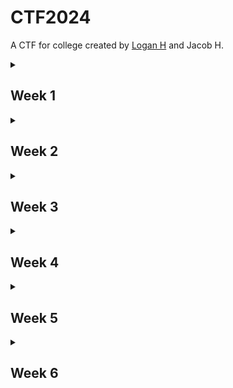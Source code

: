 # CTF2024
<p>A CTF for college created by <a href="https://youtube.com/@LoganHeath">Logan H</a> and Jacob H.</p>

<div>
  <details>
    <summary><h2>Week 1</h2></summary>
    <img src="https://github.com/JustAHubber/CTF2024/assets/100187341/ede3f644-3f15-4502-9e75-5fac4eff2933" alt="Week 1 Image"></img>
  </details>
</div>

<div>
  <details>
    <summary><h2>Week 2</h2></summary>
    <img src="https://github.com/JustAHubber/CTF2024/assets/100187341/71158d65-ce46-4e65-802b-49ad1d61b3a0" alt="Week 2 Hint"></image>
    <a href="https://github.com/JustAHubber/CTF2024/files/13447924/Flag.pdf">Flag</a>
  </details>
</div>

<div>
  <details>
    <summary><h2>Week 3</h2></summary>
  </details>
</div>

<div>
  <details>
    <summary><h2>Week 4</h2></summary>
  </details>
</div>

<div>
  <details>
    <summary><h2>Week 5</h2></summary>
  </details>
</div>

<div>
  <details>
    <summary><h2>Week 6</h2></summary>
  </details>
</div>
